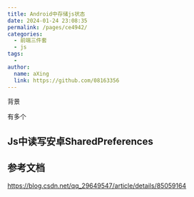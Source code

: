 ```yaml
---
title: Android中存储js状态
date: 2024-01-24 23:08:35
permalink: /pages/ce4942/
categories:
  - 前端三件套
  - js
tags:
  - 
author: 
  name: aXing
  link: https://github.com/08163356
---
```


背景

有多个

## Js中读写安卓SharedPreferences



## 参考文档

https://blog.csdn.net/qq_29649547/article/details/85059164



```

```

